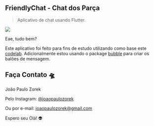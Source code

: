 ## FriendlyChat - Chat dos Parça
> Aplicativo de chat usando Flutter.

![](captura.gif)

Eae, tudo bem?

Este aplicativo foi feito para fins de estudo utilizando como base este [codelab](https://codelabs.developers.google.com/codelabs/flutter). Adicionalmente estou usando o package [bubble](https://pub.dev/packages/bubble) para criar os balões de mensagem.

## Faça Contato 🛸

João Paulo Zorek 

Pelo Instagram: [@joaopaulozorek](https://instagram.com/joaopaulozorek)

Ou por e-mail: joaopaulozorek@gmail.com

Espero seu Olá! 👽
